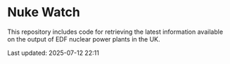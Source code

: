 # Nuke Watch

This repository includes code for retrieving the latest information available on the output of EDF nuclear power plants in the UK.

Last updated: 2025-07-12 22:11